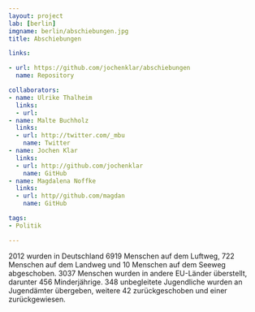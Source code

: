 ```yaml
---
layout: project
lab: [berlin]
imgname: berlin/abschiebungen.jpg
title: Abschiebungen

links:

- url: https://github.com/jochenklar/abschiebungen
  name: Repository

collaborators:
- name: Ulrike Thalheim
  links:
  - url:
- name: Malte Buchholz
  links:
  - url: http://twitter.com/_mbu
    name: Twitter
- name: Jochen Klar
  links:
  - url: http://github.com/jochenklar
    name: GitHub
- name: Magdalena Noffke
  links:
  - url: http//github.com/magdan
    name: GitHub

tags:
- Politik

---
```


2012 wurden in Deutschland 6919 Menschen auf dem Luftweg, 722 Menschen auf dem Landweg und 10 Menschen auf dem Seeweg abgeschoben. 3037 Menschen wurden in andere EU-Länder überstellt, darunter 456 Minderjährige. 348 unbegleitete Jugendliche wurden an Jugendämter übergeben, weitere 42 zurückgeschoben und einer zurückgewiesen.
